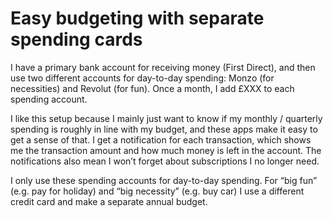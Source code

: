 # Easy budgeting with separate spending cards
I have a primary bank account for receiving money (First Direct), and then use two different accounts for day-to-day spending: Monzo (for necessities) and Revolut (for fun). Once a month, I add £XXX to each spending account. 

I like this setup because I mainly just want to know if my monthly / quarterly spending is roughly in line with my budget, and these apps make it easy to get a sense of that. I get a notification for each transaction, which shows me the transaction amount and how much money is left in the account. The notifications also mean I won’t forget about subscriptions I no longer need.

I only use these spending accounts for day-to-day spending. For “big fun” (e.g. pay for holiday) and “big necessity” (e.g. buy car) I use a different credit card and make a separate annual budget.

<!-- #web/useful -->

<!-- {BearID:easy-budgeting-with-separate-spending-cards.md} -->
